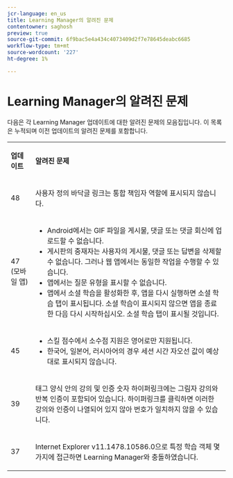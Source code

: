 ```yaml
---
jcr-language: en_us
title: Learning Manager의 알려진 문제
contentowner: saghosh
preview: true
source-git-commit: 6f9bac5e4a434c4073409d2f7e78645deabc6685
workflow-type: tm+mt
source-wordcount: '227'
ht-degree: 1%

---
```




# Learning Manager의 알려진 문제

다음은 각 Learning Manager 업데이트에 대한 알려진 문제의 모음집입니다. 이 목록은 누적되며 이전 업데이트의 알려진 문제를 포함합니다.

<table> 
 <tbody>
  <tr> 
   <td><p><b>업데이트</b></p></td> 
   <td><p><b>알려진 문제</b></p></td> 
  </tr> 
  <tr> 
   <td><p>48</p></td> 
   <td><p>사용자 정의 바닥글 링크는 통합 책임자 역할에 표시되지 않습니다.</p></td> 
  </tr> 
  <tr> 
   <td><p>47 (모바일 앱)</p></td> 
   <td><p> </p> 
    <ul> 
     <li>Android에서는 GIF 파일을 게시물, 댓글 또는 댓글 회신에 업로드할 수 없습니다.</li> 
     <li>게시판의 중재자는 사용자의 게시물, 댓글 또는 답변을 삭제할 수 없습니다. 그러나 웹 앱에서는 동일한 작업을 수행할 수 있습니다.</li> 
     <li>앱에서는 질문 유형을 표시할 수 없습니다.</li> 
     <li>앱에서 소셜 학습을 활성화한 후, 앱을 다시 실행하면 소셜 학습 탭이 표시됩니다. 소셜 학습이 표시되지 않으면 앱을 종료한 다음 다시 시작하십시오. 소셜 학습 탭이 표시될 것입니다.</li> 
    </ul><p></p></td> 
  </tr> 
  <tr> 
   <td><p>45</p></td> 
   <td><p> </p> 
    <ul> 
     <li>스킬 점수에서 소수점 지원은 영어로만 지원됩니다.</li> 
     <li>한국어, 일본어, 러시아어의 경우 세션 시간 자오선 값이 예상대로 표시되지 않습니다.</li> 
    </ul><p></p></td> 
  </tr> 
  <tr> 
   <td><p>39</p></td> 
   <td><p>태그 양식 안의 강의 및 인증 숫자 하이퍼링크에는 그림자 강의와 반복 인증이 포함되어 있습니다. 하이퍼링크를 클릭하면 이러한 강의와 인증이 나열되어 있지 않아 번호가 일치하지 않을 수 있습니다.</p></td> 
  </tr> 
  <tr> 
   <td><p>37</p></td> 
   <td><p>Internet Explorer v11.1478.10586.0으로 특정 학습 객체 몇 가지에 접근하면 Learning Manager와 충돌하였습니다.</p></td> 
  </tr> 
 </tbody>
</table>

